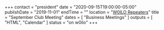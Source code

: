 +++
contact = "president"
date = "2020-09-15T19:00:00-05:00"
publishDate = "2019-11-01"
endTime = ""
location = "[W0ILO Repeaters](/radios/)"
title = "September Club Meeting"
dates = [ "Business Meetings" ]
outputs = [ "HTML", "Calendar" ]
status = "on w0ilo"
+++

